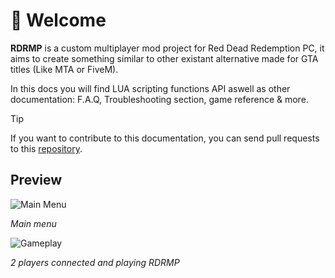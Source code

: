 # 👋 Welcome

**RDRMP** is a custom multiplayer mod project for Red Dead Redemption PC, it aims to create something similar to other existant alternative made for GTA titles (Like MTA or FiveM).

In this docs you will find LUA scripting functions API aswell as other documentation: F.A.Q, Troubleshooting section, game reference & more.

> [!TIP]
> If you want to contribute to this documentation, you can send pull requests to this [repository](https://github.com/Red-Mods/RDRMP-Docs/).

## Preview

![Main Menu](https://raw.githubusercontent.com/Red-Mods/RDRMP-Docs/main/assets/preview_main_menu.png)

*Main menu*

![Gameplay](https://raw.githubusercontent.com/Red-Mods/RDRMP-Docs/main/assets/preview_gameplay.png)

*2 players connected and playing RDRMP*

